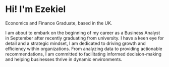 # Hi! I'm Ezekiel 
Economics and Finance Graduate, based in the UK.

I am about to embark on the beginning of my career as a Business Analyst in September after recently graduating from university. I have a keen eye for detail and a strategic mindset, I am dedicated to driving growth and efficiency within organizations. From analyzing data to providing actionable recommendations, I am committed to facilitating informed decision-making and helping businesses thrive in dynamic environments.
